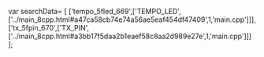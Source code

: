 var searchData= \[
\[\'tempo\_5fled\_669\',\[\'TEMPO\_LED\',\[\'../main\_8cpp.html\#a47ca58cb74e74a56ae5eaf454df47409\',1,\'main.cpp\'\]\]\],
\[\'tx\_5fpin\_670\',\[\'TX\_PIN\',\[\'../main\_8cpp.html\#a3bb17f5daa2b1eaef58c8aa2d989e27e\',1,\'main.cpp\'\]\]\]
\];

